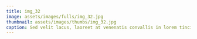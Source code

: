 ```yaml
--- 
title: img_32
image: assets/images/fulls/img_32.jpg 
thumbnail: assets/images/thumbs/img_32.jpg 
caption: Sed velit lacus, laoreet at venenatis convallis in lorem tincidunt. 
--- 
```

